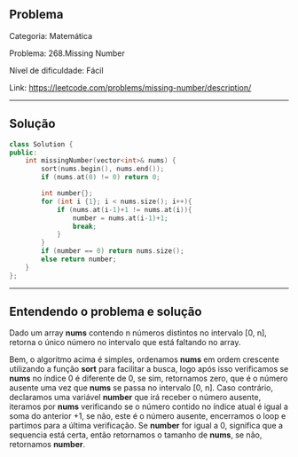 ## Problema
Categoria: Matemática

Problema: 268.Missing Number

Nível de dificuldade: Fácil

Link: https://leetcode.com/problems/missing-number/description/

---

## Solução
```cpp
class Solution {
public:
    int missingNumber(vector<int>& nums) {
        sort(nums.begin(), nums.end());
        if (nums.at(0) != 0) return 0;

        int number{};
        for (int i {1}; i < nums.size(); i++){
            if (nums.at(i-1)+1 != nums.at(i)){
                number = nums.at(i-1)+1;
                break;
            }
        }
        if (number == 0) return nums.size();
        else return number;
    }  
};

```

---

## Entendendo o problema e solução

Dado um array **nums** contendo n números distintos no intervalo [0, n], retorna o único número no intervalo que está faltando no array.

Bem, o algoritmo acima é simples, ordenamos **nums** em ordem crescente utilizando a função **sort** para facilitar a busca, logo após isso verificamos se **nums** no índice 0 é diferente de 0, se sim, retornamos zero, que é o número ausente uma vez que **nums** se passa no intervalo [0, n]. Caso contrário, declaramos uma variável **number** que irá receber o número ausente, iteramos por **nums** verificando se o número contido no índice atual é igual a soma do anterior +1, se não, este é o número ausente, encerramos o loop e partimos para a última verificação. Se **number** for igual a 0, significa que a sequencia está certa, então retornamos o tamanho de **nums**, se não, retornamos **number**. 